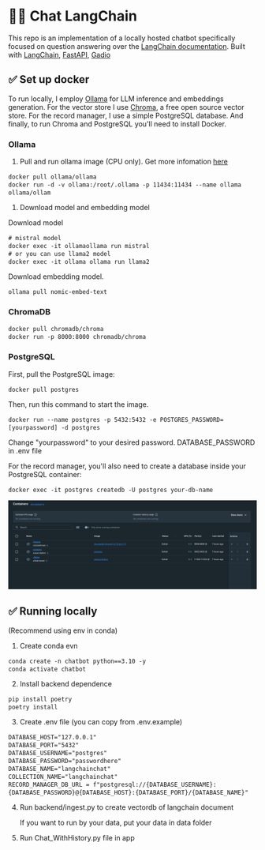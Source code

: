 # 🦜️🔗 Chat LangChain
This repo is an implementation of a locally hosted chatbot specifically focused on question answering over the [LangChain documentation](https://python.langchain.com/).
Built with [LangChain](https://github.com/langchain-ai/langchain/), [FastAPI](https://fastapi.tiangolo.com/), [Gadio](https://www.gradio.app/)

## ✅ Set up docker 
 To run locally, I employ [Ollama](https://ollama.com) for LLM inference and embeddings generation. For the vector store I use [Chroma](https://www.trychroma.com/), a free open source vector store. For the record manager, I use a simple PostgreSQL database. And finally, to run Chroma and PostgreSQL you'll need to install Docker.

 ### Ollama

1. Pull and run ollama image (CPU only). Get more infomation [here](https://hub.docker.com/r/ollama/ollama?uuid=adf7abb3-fabc-44c0-b266-93abf707303c%0A)
```shell
docker pull ollama/ollama
docker run -d -v ollama:/root/.ollama -p 11434:11434 --name ollama ollama/ollam
```
1. Download model and embedding model

Download model
```shelll
# mistral model
docker exec -it ollamaollama run mistral
# or you can use llama2 model
docker exec -it ollama ollama run llama2
```

Download embedding model. 
```shell
ollama pull nomic-embed-text
```
### ChromaDB 
```shell
docker pull chromadb/chroma
docker run -p 8000:8000 chromadb/chroma
```

### PostgreSQL
First, pull the PostgreSQL image:
```shell
docker pull postgres
```

Then, run this command to start the image.

```shell
docker run --name postgres -p 5432:5432 -e POSTGRES_PASSWORD=[yourpassword] -d postgres
```
Change "yourpassword" to your desired password. DATABASE_PASSWORD in .env file

For the record manager, you'll also need to create a database inside your PostgreSQL container:

```shell
docker exec -it postgres createdb -U postgres your-db-name
```
![Ollama, ChromaDB, PostgreSQL container](./assest/docker.png)

### 
## ✅ Running locally
(Recommend using env in conda)

1. Create conda evn
```shell
conda create -n chatbot python==3.10 -y
conda activate chatbot
```
2. Install backend dependence
```shell
pip install poetry
poetry install
```
3. Create .env file (you can copy from .env.example)
```shell
DATABASE_HOST="127.0.0.1"
DATABASE_PORT="5432"
DATABASE_USERNAME="postgres"
DATABASE_PASSWORD="passwordhere"    
DATABASE_NAME="langchainchat"
COLLECTION_NAME="langchainchat"
RECORD_MANAGER_DB_URL = f"postgresql://{DATABASE_USERNAME}:{DATABASE_PASSWORD}@{DATABASE_HOST}:{DATABASE_PORT}/{DATABASE_NAME}"
```
4. Run backend/ingest.py to create vectordb of langchain document
   
   If you want to run by your data, put your data in data folder
5. Run Chat_WithHistory.py file in app

